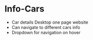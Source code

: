 # Info-Cars
* Car details Desktop one page website 
* Can navigate to different cars info
* Dropdown for navigation on hover
